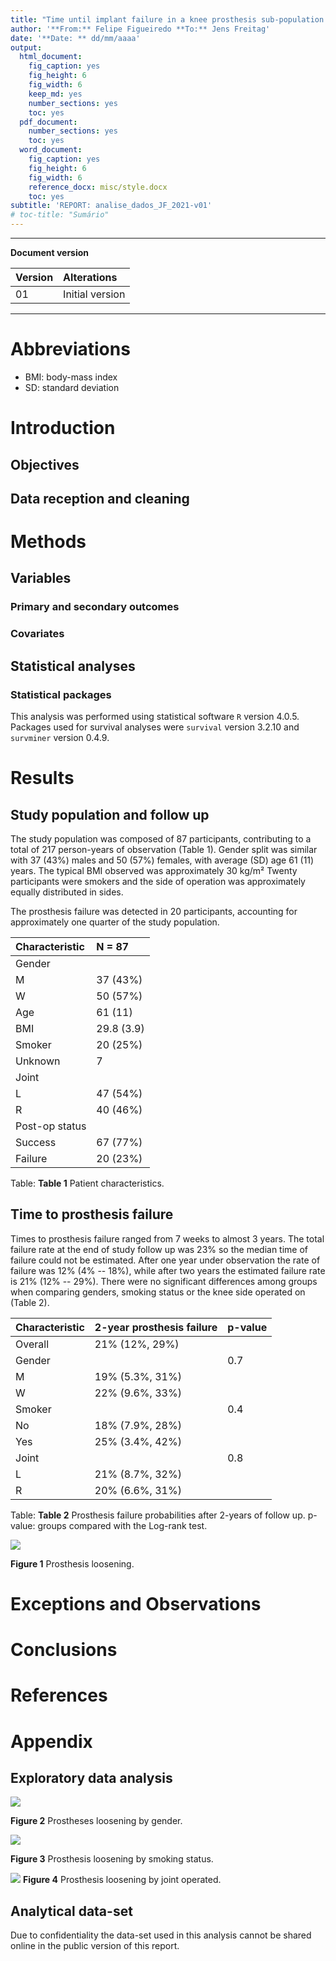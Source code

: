 ```yaml
---
title: "Time until implant failure in a knee prosthesis sub-population of the Helios Klinikum Berlin-Buch hospitals"
author: '**From:** Felipe Figueiredo **To:** Jens Freitag'
date: '**Date: ** dd/mm/aaaa'
output:
  html_document:
    fig_caption: yes
    fig_height: 6
    fig_width: 6
    keep_md: yes
    number_sections: yes
    toc: yes
  pdf_document:
    number_sections: yes
    toc: yes
  word_document:
    fig_caption: yes
    fig_height: 6
    fig_width: 6
    reference_docx: misc/style.docx
    toc: yes
subtitle: 'REPORT: analise_dados_JF_2021-v01'
# toc-title: "Sumário"
---
```




---

**Document version**


|Version |Alterations     |
|:-------|:---------------|
|01      |Initial version |

---

# Abbreviations

- BMI: body-mass index
- SD: standard deviation

# Introduction

## Objectives

## Data reception and cleaning

# Methods



## Variables

### Primary and secondary outcomes

### Covariates

## Statistical analyses

### Statistical packages

This analysis was performed using statistical software `R` version 4.0.5.
Packages used for survival analyses were `survival` version 3.2.10 and `survminer` version 0.4.9.

# Results

## Study population and follow up

The study population was composed of 87 participants, contributing to a total of 217 person-years of observation (Table 1).
Gender split was similar with 37 (43%) males and 50 (57%) females, with average (SD) age 61 (11) years.
The typical BMI observed was approximately 30 kg/m²
Twenty participants were smokers and the side of operation was approximately equally distributed in sides.

The prosthesis failure was detected in 20 participants, accounting for approximately one quarter of the study population.


|**Characteristic** |**N = 87** |
|:------------------|:----------|
|Gender             |           |
|M                  |37 (43%)   |
|W                  |50 (57%)   |
|Age                |61 (11)    |
|BMI                |29.8 (3.9) |
|Smoker             |20 (25%)   |
|Unknown            |7          |
|Joint              |           |
|L                  |47 (54%)   |
|R                  |40 (46%)   |
|Post-op status     |           |
|Success            |67 (77%)   |
|Failure            |20 (23%)   |

Table: **Table 1** Patient characteristics.

## Time to prosthesis failure


Times to prosthesis failure ranged from 7 weeks to almost 3 years.
The total failure rate at the end of study follow up was 23% so the median time of failure could not be estimated.
After one year under observation the rate of failure was 12% (4% -- 18%), while after two years the estimated failure rate is 21% (12% -- 29%).
There were no significant differences among groups when comparing genders, smoking status or the knee side operated on (Table 2).


|**Characteristic** |2-year prosthesis failure |**p-value** |
|:------------------|:-------------------------|:-----------|
|Overall            |21% (12%, 29%)            |            |
|Gender             |                          |0.7         |
|M                  |19% (5.3%, 31%)           |            |
|W                  |22% (9.6%, 33%)           |            |
|Smoker             |                          |0.4         |
|No                 |18% (7.9%, 28%)           |            |
|Yes                |25% (3.4%, 42%)           |            |
|Joint              |                          |0.8         |
|L                  |21% (8.7%, 32%)           |            |
|R                  |20% (6.6%, 31%)           |            |

Table: **Table 2** Prosthesis failure probabilities after 2-years of follow up.
p-value: groups compared with the Log-rank test.

![](../figures/km_overall.png)

**Figure 1** Prosthesis loosening.

# Exceptions and Observations

# Conclusions

# References

# Appendix

## Exploratory data analysis

![](../figures/km_gender.png)

**Figure 2** Prostheses loosening by gender.

![](../figures/km_smoker.png)

**Figure 3** Prosthesis loosening by smoking status.

![](../figures/km_joint.png)
**Figure 4** Prosthesis loosening by joint operated.

## Analytical data-set

Due to confidentiality the data-set used in this analysis cannot be shared online in the public version of this report.


